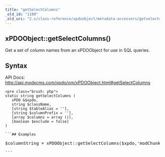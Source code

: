 ```yaml
---
title: "getSelectColumns"
_old_id: "1180"
_old_uri: "2.x/class-reference/xpdoobject/metadata-accessors/getselectcolumns"
---
```


## xPDOObject::getSelectColumns()

Get a set of column names from an xPDOObject for use in SQL queries.

## Syntax

API Docs: <http://api.modxcms.com/xpdo/om/xPDOObject.html#getSelectColumns>

```
<pre class="brush: php">
static string getSelectColumns (
   xPDO &$xpdo,
   string $className,
   [string $tableAlias = ''],
   [string $columnPrefix = ''],
   [array $columns = array ()],
   [boolean $exclude = false]
)

```## Examples

```
<pre class="brush: php">
$columnString = xPDOObject::getSelectColumns($xpdo,'modChunk');

```
